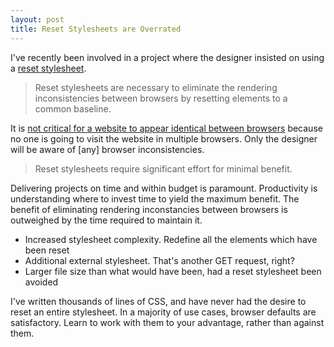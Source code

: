 ```yaml
---
layout: post
title: Reset Stylesheets are Overrated
---
```


I've recently been involved in a project where the designer insisted on using a [reset stylesheet](http://meyerweb.com/eric/tools/css/reset/).

> Reset stylesheets are necessary to eliminate the rendering inconsistencies between browsers by resetting elements to a common baseline.

It is [not critical for a website to appear identical between browsers](http://dowebsitesneedtolookexactlythesameineverybrowser.com/) because no one is going to visit the website in multiple browsers. Only the designer will be aware of \[any\] browser inconsistencies.

> Reset stylesheets require significant effort for minimal benefit.

Delivering projects on time and within budget is paramount. Productivity is understanding where to invest time to yield the maximum benefit. The benefit of eliminating rendering inconstancies between browsers is outweighed by the time required to maintain it.

* Increased stylesheet complexity. Redefine all the elements which have been reset
* Additional external stylesheet. That's another GET request, right?
* Larger file size than what would have been, had a reset stylesheet been avoided

I've written thousands of lines of CSS, and have never had the desire to reset an entire stylesheet. In a majority of use cases, browser defaults are satisfactory. Learn to work with them to your advantage, rather than against them.
